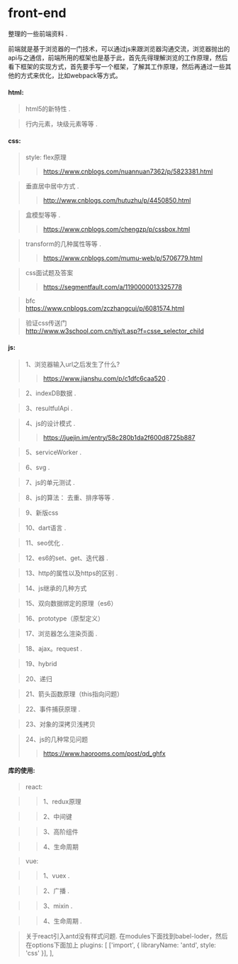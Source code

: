 # front-end
整理的一些前端资料 . 

前端就是基于浏览器的一门技术，可以通过js来跟浏览器沟通交流，浏览器抛出的api与之通信，前端所用的框架也是基于此，首先先得理解浏览的工作原理，然后看下框架的实现方式，首先要手写一个框架，了解其工作原理，然后再通过一些其他的方式来优化，比如webpack等方式。


#### html:
 > html5的新特性 . 
 
 > 行内元素，块级元素等等 . 
 
#### css:
  > style: flex原理  
  >> https://www.cnblogs.com/nuannuan7362/p/5823381.html
  
  > 垂直居中居中方式 . 
  >> http://www.cnblogs.com/hutuzhu/p/4450850.html  
  
  > 盒模型等等 . 
  >> https://www.cnblogs.com/chengzp/p/cssbox.html
  
  > transform的几种属性等等 . 
  >> https://www.cnblogs.com/mumu-web/p/5706779.html  
  
  > css面试题及答案  
  >> https://segmentfault.com/a/1190000013325778  
  
  > bfc  
  https://www.cnblogs.com/zczhangcui/p/6081574.html  
  
  > 验证css传送门  
  http://www.w3school.com.cn/tiy/t.asp?f=csse_selector_child
  
#### js:
  > 1、浏览器输入url之后发生了什么?  
  >> https://www.jianshu.com/p/c1dfc6caa520 . 
  
  > 2、indexDB数据 . 
  
  > 3、resultfulApi . 
  
  > 4、js的设计模式 . 
  >> https://juejin.im/entry/58c280b1da2f600d8725b887
    
  > 5、serviceWorker . 
  
  > 6、svg . 
  
  > 7、js的单元测试 . 
  
  > 8、js的算法： 去重、排序等等 . 
  
  > 9、新版css  
  
  > 10、dart语言 . 
  
  > 11、seo优化 . 
  
  > 12、es6的set、get、迭代器 . 
  
  > 13、http的属性以及https的区别 . 
  
  > 14、js继承的几种方式
  
  > 15、双向数据绑定的原理（es6）
  
  > 16、prototype（原型定义）
  
  > 17、浏览器怎么渲染页面 . 
  
  > 18、ajax。request . 
  
  > 19、hybrid
  
  > 20、递归
  
  > 21、箭头函数原理（this指向问题）  
  
  > 22、事件捕获原理 . 
  
  > 23、对象的深拷贝浅拷贝  
  
  > 24、js的几种常见问题  
  >> https://www.haorooms.com/post/qd_ghfx  
  
#### 库的使用:
  > react:  
  
  >> 1、redux原理  
    
  >> 2、中间键  
  
  >> 3、高阶组件  
  
  > > 4、生命周期  
  
  >vue:  
  
  >> 1、vuex . 
  
  > > 2、广播 . 
  
  > > 3、mixin . 
  
  > > 4、生命周期 . 
  
  >关于react引入antd没有样式问题.
  在modules下面找到babel-loder，然后在options下面加上
  plugins: [
                ['import', { libraryName: 'antd', style: 'css' }],
              ],
